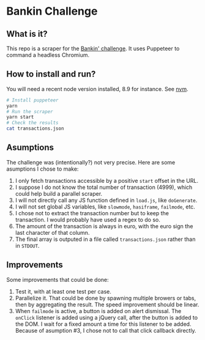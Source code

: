 # Bankin Challenge

## What is it?

This repo is a scraper for the [Bankin' challenge](https://blog.bankin.com/challenge-engineering-web-scrapping-dc5839543117).
It uses Puppeteer to command a headless Chromium.

## How to install and run?

You will need a recent node version installed, 8.9 for instance. See [nvm](https://github.com/creationix/nvm).

```bash
# Install puppeteer
yarn
# Run the scraper
yarn start
# Check the results
cat transactions.json
```

## Asumptions

The challenge was (intentionally?) not very precise. Here are some asumptions I chose to make:

1. I only fetch transactions accessible by a positive `start` offset in the URL.
2. I suppose I do not know the total number of transaction (4999), which could help build a parallel scraper.
3. I will not directly call any JS function defined in `load.js`, like `doGenerate`.
4. I will not set global JS variables, like `slowmode`, `hasiframe`, `failmode`, etc.
5. I chose not to extract the transaction number but to keep the transaction. I would probably have used a regex to do so.
6. The amount of the transaction is always in euro, with the euro sign the last character of that column.
7. The final array is outputed in a file called `transactions.json` rather than in `STDOUT`.

## Improvements

Some improvements that could be done:

1. Test it, with at least one test per case.
2. Parallelize it. That could be done by spawning multiple browers or tabs, then by aggregating the result. The speed improvement should be linear.
3. When `failmode` is active, a button is added on alert dismissal. The `onClick` listener is added using a jQuery call, after the button is added to the DOM. I wait for a fixed amount a time for this listener to be added. Because of asumption #3, I chose not to call that click callback directly.
